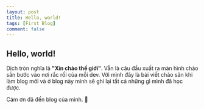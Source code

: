 ```yaml
---
layout: post
title: Hello, world!
tags: [First Blog]
comment: false
---
```


## Hello, world!
Dịch tròn nghĩa là **"Xin chào thế giới"**. Vẫn là câu đầu xuất ra màn hình chào sân bước vào nơi rắc rối của mỗi dev. Với mình đây là bài viết chào sân khi làm blog mới và ở blog này mình sẽ ghi lại tất cả những gì mình đã học được.

Cám ơn đã đến blog của mình. :purple_heart:
